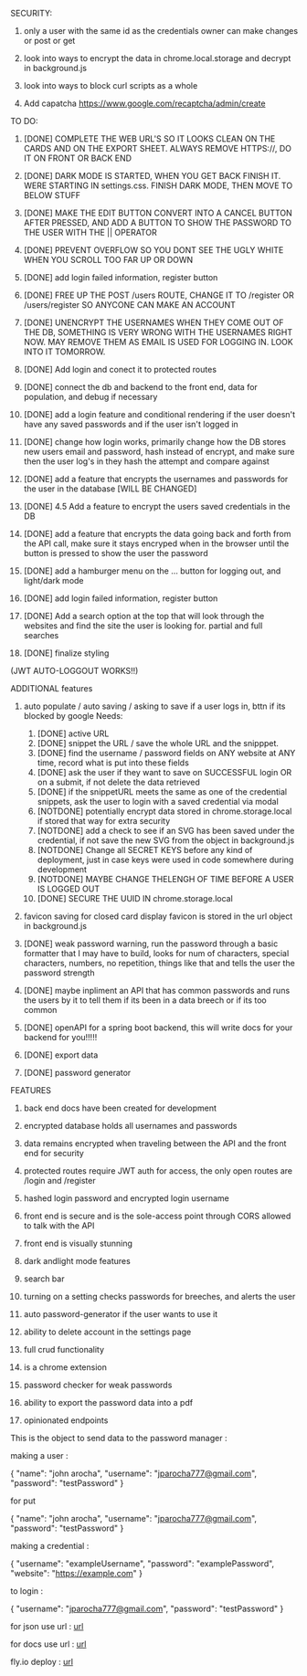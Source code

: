 SECURITY:

1. only a user with the same id as the credentials owner can make changes or post or get

2. look into ways to encrypt the data in chrome.local.storage and decrypt in background.js

3. look into ways to block curl scripts as a whole

4. Add capatcha  https://www.google.com/recaptcha/admin/create

TO DO:

1. [DONE] COMPLETE THE WEB URL'S SO IT LOOKS CLEAN ON THE CARDS AND ON THE EXPORT SHEET. ALWAYS REMOVE HTTPS://, DO IT ON FRONT OR BACK END

2. [DONE] DARK MODE IS STARTED, WHEN YOU GET BACK FINISH IT. WERE STARTING IN settings.css. FINISH DARK MODE, THEN MOVE TO BELOW STUFF

3. [DONE] MAKE THE EDIT BUTTON CONVERT INTO A CANCEL BUTTON AFTER PRESSED, AND ADD A BUTTON TO SHOW THE PASSWORD TO THE USER WITH THE || OPERATOR

4. [DONE] PREVENT OVERFLOW SO YOU DONT SEE THE UGLY WHITE WHEN YOU SCROLL TOO FAR UP OR DOWN

5. [DONE] add login failed information, register button

6. [DONE] FREE UP THE POST /users ROUTE, CHANGE IT TO /register OR /users/register SO ANYCONE CAN MAKE AN ACCOUNT

7. [DONE] UNENCRYPT THE USERNAMES WHEN THEY COME OUT OF THE DB, SOMETHING IS VERY WRONG WITH THE USERNAMES RIGHT NOW. MAY REMOVE THEM AS EMAIL IS USED FOR LOGGING IN. LOOK INTO IT TOMORROW.

8. [DONE] Add login and conect it to protected routes

9. [DONE] connect the db and backend to the front end, data for population, and debug if necessary

10. [DONE] add a login feature and conditional rendering if the user doesn't have any saved passwords and if the user isn't logged in

12. [DONE] change how login works, primarily change how the DB stores new users email and password, hash instead of encrypt, and make sure then the user log's in they hash the attempt and compare against

13. [DONE] add a feature that encrypts the usernames and passwords for the user in the database             [WILL BE CHANGED]

14. [DONE] 4.5 Add a feature to encrypt the users saved credentials in the DB

15. [DONE] add a feature that encrypts the data going back and forth from the API call, make sure it stays encryped when in the browser until the button is pressed to show the user the password

16. [DONE] add a hamburger menu on the ... button for logging out, and light/dark mode

17. [DONE] add login failed information, register button

18. [DONE] Add a search option at the top that will look through the websites and find the site the user is looking for. partial and full searches

19. [DONE] finalize styling

(JWT AUTO-LOGGOUT WORKS!!)

ADDITIONAL features

1. auto populate / auto saving / asking to save if a user logs in, bttn if its blocked by google
  Needs: 
    1. [DONE] active URL 
    2. [DONE] snippet the URL / save the whole URL and the snipppet.
    3. [DONE] find the username / password fields on ANY website at ANY time, record what is put into these fields
    4. [DONE] ask the user if they want to save on SUCCESSFUL login OR on a submit, if not delete the data retrieved
    5. [DONE] if the snippetURL meets the same as one of the credential snippets, ask the user to login with a saved credential via modal
    6. [NOTDONE] potentially encrypt data stored in chrome.storage.local if stored that way for extra security
    7. [NOTDONE] add a check to see if an SVG has been saved under the credential, if not save the new SVG from the object in background.js
    8. [NOTDONE] Change all SECRET KEYS before any kind of deployment, just in case keys were used in code somewhere during development
    9. [NOTDONE] MAYBE CHANGE THELENGH OF TIME BEFORE A USER IS LOGGED OUT
    10. [DONE] SECURE THE UUID IN chrome.storage.local

2. favicon saving for closed card display
    favicon is stored in the url object in background.js

3. [DONE] weak password warning, run the password through a basic formatter that I may have to build, looks for num of characters, special characters, numbers, no repetition, things like that and tells the user the password strength

4. [DONE] maybe inpliment an API that has common passwords and runs the users by it to tell them if its been in a data breech or if its too common

5. [DONE] openAPI for a spring boot backend, this will write docs for your backend for you!!!!!

6. [DONE] export data

7. [DONE] password generator


FEATURES 

1. back end docs have been created for development

2. encrypted database holds all usernames and passwords

3. data remains encrypted when traveling between the API and the front end for security

4. protected routes require JWT auth for access, the only open routes are /login and /register

5. hashed login password and encrypted login username

6. front end is secure and is the sole-access point through CORS allowed to talk with the API

7. front end is visually stunning

8. dark andlight mode features

9. search bar

10. turning on a setting checks passwords for breeches, and alerts the user

11. auto password-generator if the user wants to use it

12. ability to delete account in the settings page

13. full crud functionality

14. is a chrome extension

15. password checker for weak passwords

16. ability to export the password data into a pdf

17. opinionated endpoints



This is the object to send data to the password manager : 

making a user : 

{
  "name": "john arocha",
  "username": "jparocha777@gmail.com",
  "password": "testPassword"
}

for put 

{
  "name": "john arocha",
  "username": "jparocha777@gmail.com",
  "password": "testPassword"
}

making a credential :

{
  "username": "exampleUsername",
  "password": "examplePassword",
  "website": "https://example.com"
}

to login : 

{
  "username": "jparocha777@gmail.com",
  "password": "testPassword"
}

for json use url : [url](http://localhost:8080/api-docs)


for docs use url : [url](http://localhost:8080/swagger-ui/index.html)


fly.io deploy : [url](https://www.codecentric.de/wissens-hub/blog/spring-boot-flyio)
